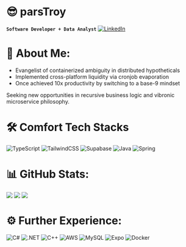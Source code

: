 # 😎 parsTroy

**`Software Developer + Data Analyst`**
[![LinkedIn](https://img.shields.io/badge/LinkedIn-%230077B5.svg?logo=linkedin&logoColor=white)](https://linkedin.com/in/troyalparsons)

# 💫 About Me:
- Evangelist of containerized ambiguity in distributed hypotheticals
- Implemented cross-platform liquidity via cronjob evaporation
- Once achieved 10x productivity by switching to a base-9 mindset

Seeking new opportunities in recursive business logic and vibronic microservice philosophy.

# 🛠️ Comfort Tech Stacks
![TypeScript](https://img.shields.io/badge/typescript-%23007ACC.svg?style=for-the-badge&logo=typescript&logoColor=white)
![TailwindCSS](https://img.shields.io/badge/tailwindcss-%2338B2AC.svg?style=for-the-badge&logo=tailwind-css&logoColor=white)
![Supabase](https://img.shields.io/badge/Supabase-3ECF8E?style=for-the-badge&logo=supabase&logoColor=white)
![Java](https://img.shields.io/badge/java-%23ED8B00.svg?style=for-the-badge&logo=openjdk&logoColor=white)
![Spring](https://img.shields.io/badge/spring-%2350ab0f.svg?style=for-the-badge&logo=spring&logoColor=white)

# 📊 GitHub Stats:
![](https://github-readme-stats.vercel.app/api?username=parsTroy&theme=tokyonight&hide_border=true&include_all_commits=true&count_private=false)
![](https://github-readme-stats.vercel.app/api/top-langs/?username=parsTroy&theme=tokyonight&hide_border=true&include_all_commits=false&count_private=false&layout=compact)
![](https://github-readme-streak-stats.herokuapp.com/?user=parsTroy&theme=tokyonight&hide_border=true)<br/>

# ⚙️ Further Experience:
![C#](https://img.shields.io/badge/CSHARP-%23FF9900.svg?style=for-the-badge&logo=csharp&logoColor=white)
![.NET](https://img.shields.io/badge/dotnet-%23FF9900.svg?style=for-the-badge&logo=dotnet&logoColor=white)
![C++](https://img.shields.io/badge/CPLUSPLUS-%23FF9900.svg?style=for-the-badge&logo=cplusplus&logoColor=white)
![AWS](https://img.shields.io/badge/AWS-%23FF9900.svg?style=for-the-badge&logo=amazon-aws&logoColor=white)
![MySQL](https://img.shields.io/badge/mysql-%2300000f.svg?style=for-the-badge&logo=mysql&logoColor=white) 
![Expo](https://img.shields.io/badge/expo-1C1E24?style=for-the-badge&logo=expo&logoColor=#black)
![Docker](https://img.shields.io/badge/docker-%230db7ed.svg?style=for-the-badge&logo=docker&logoColor=white)
